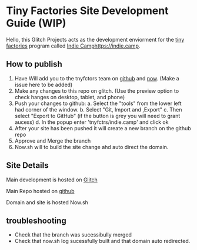 # Tiny Factories Site Development Guide (WIP)


Hello, this Glitch Projects acts as the development enviorment for the [tiny factories]() program called [Indie Camp]()https://indie.camp. 



## How to publish

1. Have Will add you to the tnyfctors team on [github](https://github.com) and [now](https://zeit.co/now). (Make a issue here to be added)
2. Make any changes to this repo on glitch. (Use the preview option to check hanges on desktop, tablet, and phone)
3. Push your changes to github:
  a. Select the "tools" from the lower left had corner of the window.
  b. Select "Git, Import and ,Export"
  c. Then select "Export to GitHub" (if the button is grey you will need to grant aucess)
  d. In the popup enter 'tnyfctrs/indie.camp' and click ok
4. After your site has been pushed it will create a new branch on the github repo
5. Approve and Merge the branch
6. Now.sh will to build the site change ahd auto direct the domain.

  
  
  
  
  
  
  
## Site Details

Main development is hosted on [Glitch]()

Main Repo hosted on [github]()

Domain and site is hosted Now.sh


## troubleshooting
- Check that the branch was sucessibully merged
- Check that now.sh log sucessfully built and that domain auto redirected.